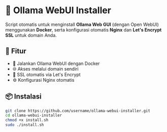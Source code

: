 # 🧠 Ollama WebUI Installer

Script otomatis untuk menginstall **Ollama Web GUI** (dengan Open WebUI) menggunakan **Docker**, serta konfigurasi otomatis **Nginx** dan **Let's Encrypt SSL** untuk domain Anda.

## 🚀 Fitur

- 🐳 Jalankan Ollama WebUI dengan Docker
- 🌐 Akses melalui domain sendiri
- 🔐 SSL otomatis via Let's Encrypt
- ⚙️ Konfigurasi Nginx otomatis

## 📦 Instalasi

```bash
git clone https://github.com/username/ollama-webui-installer.git
cd ollama-webui-installer
chmod +x install.sh
sudo ./install.sh
